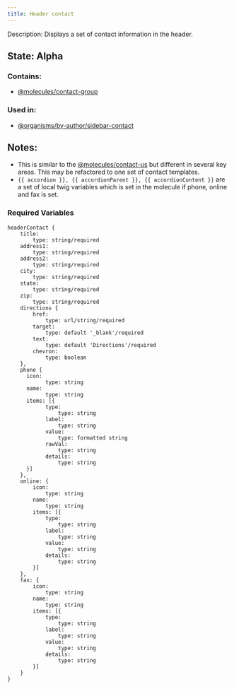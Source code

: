 ```yaml
---
title: Header contact
---
```

Description: Displays a set of contact information in the header.

## State: Alpha

### Contains:
- [@molecules/contact-group](/?p=organisms-contact-group)

### Used in:
- [@organisms/by-author/sidebar-contact](/?p=organisms-sidebar-contact)

## Notes:
- This is similar to the [@molecules/contact-us](/?p=organisms-contact-us) but different in several key areas. This may be refactored to one set of contact templates.
- `{{ accordion }}, {{ accordionParent }}, {{ accordionContent }}` are a set of local twig variables which is set in the molecule if phone, online and fax is set.

### Required Variables
~~~
headerContact {
    title:
        type: string/required
    address1:
        type: string/required
    address2:
        type: string/required
    city:
        type: string/required
    state:
        type: string/required
    zip:
        type: string/required
    directions {
        href:
            type: url/string/required
        target:
            type: default '_blank'/required
        text:
            type: default 'Directions'/required
        chevron:
            type: boolean
    },
    phone {
      icon:
            type: string
      name:
            type: string
      items: [{
            type:
                type: string
            label:
                type: string
            value:
                type: formatted string
            rawVal:
                type: string
            details:
                type: string
      }]
    },
    online: {
        icon:
            type: string
        name:
            type: string
        items: [{
            type:
                type: string
            label:
                type: string
            value:
                type: string
            details:
                type: string
        }]
    },
    fax: {
        icon:
            type: string
        name:
            type: string
        items: [{
            type:
                type: string
            label:
                type: string
            value:
                type: string
            details:
                type: string
        }]
    }
}
~~~
